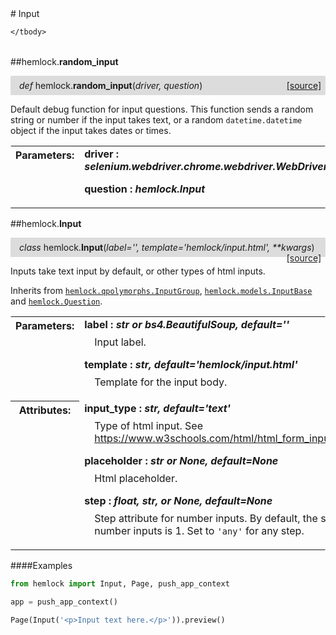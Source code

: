 <script src="https://cdn.mathjax.org/mathjax/latest/MathJax.js?config=TeX-AMS-MML_HTMLorMML" type="text/javascript"></script>

<link rel="stylesheet" href="https://assets.readthedocs.org/static/css/readthedocs-doc-embed.css" type="text/css" />

<style>
    a.src-href {
        float: right;
    }
    p.attr {
        margin-top: 0.5em;
        margin-left: 1em;
    }
    p.func-header {
        background-color: gainsboro;
        border-radius: 0.1em;
        padding: 0.5em;
        padding-left: 1em;
    }
    table.field-table {
        border-radius: 0.1em
    }
</style># Input

<table class="docutils field-list field-table" frame="void" rules="none">
    <col class="field-name" />
    <col class="field-body" />
    <tbody valign="top">
        
    </tbody>
</table>



##hemlock.**random_input**

<p class="func-header">
    <i>def</i> hemlock.<b>random_input</b>(<i>driver, question</i>) <a class="src-href" target="_blank" href="https://github.com/dsbowen/hemlock/blob/master/hemlock/qpolymorphs/input.py#L18">[source]</a>
</p>

Default debug function for input questions. This function sends a random
string or number if the input takes text, or a random `datetime.datetime`
object if the input takes dates or times.

<table class="docutils field-list field-table" frame="void" rules="none">
    <col class="field-name" />
    <col class="field-body" />
    <tbody valign="top">
        <tr class="field">
    <th class="field-name"><b>Parameters:</b></td>
    <td class="field-body" width="100%"><b>driver : <i>selenium.webdriver.chrome.webdriver.WebDriver</i></b>
<p class="attr">
    
</p>
<b>question : <i>hemlock.Input</i></b>
<p class="attr">
    
</p></td>
</tr>
    </tbody>
</table>



##hemlock.**Input**

<p class="func-header">
    <i>class</i> hemlock.<b>Input</b>(<i>label='', template='hemlock/input.html', **kwargs</i>) <a class="src-href" target="_blank" href="https://github.com/dsbowen/hemlock/blob/master/hemlock/qpolymorphs/input.py#L39">[source]</a>
</p>

Inputs take text input by default, or other types of html inputs.

Inherits from [`hemlock.qpolymorphs.InputGroup`](input_group.md),
[`hemlock.models.InputBase`](bases.md) and
[`hemlock.Question`](question.md).

<table class="docutils field-list field-table" frame="void" rules="none">
    <col class="field-name" />
    <col class="field-body" />
    <tbody valign="top">
        <tr class="field">
    <th class="field-name"><b>Parameters:</b></td>
    <td class="field-body" width="100%"><b>label : <i>str or bs4.BeautifulSoup, default=''</i></b>
<p class="attr">
    Input label.
</p>
<b>template : <i>str, default='hemlock/input.html'</i></b>
<p class="attr">
    Template for the input body.
</p></td>
</tr>
<tr class="field">
    <th class="field-name"><b>Attributes:</b></td>
    <td class="field-body" width="100%"><b>input_type : <i>str, default='text'</i></b>
<p class="attr">
    Type of html input. See <a href="https://www.w3schools.com/html/html_form_input_types.asp">https://www.w3schools.com/html/html_form_input_types.asp</a>.
</p>
<b>placeholder : <i>str or None, default=None</i></b>
<p class="attr">
    Html placeholder.
</p>
<b>step : <i>float, str, or None, default=None</i></b>
<p class="attr">
    Step attribute for number inputs. By default, the step for number inputs is 1. Set to <code>'any'</code> for any step.
</p></td>
</tr>
    </tbody>
</table>

####Examples

```python
from hemlock import Input, Page, push_app_context

app = push_app_context()

Page(Input('<p>Input text here.</p>')).preview()
```

